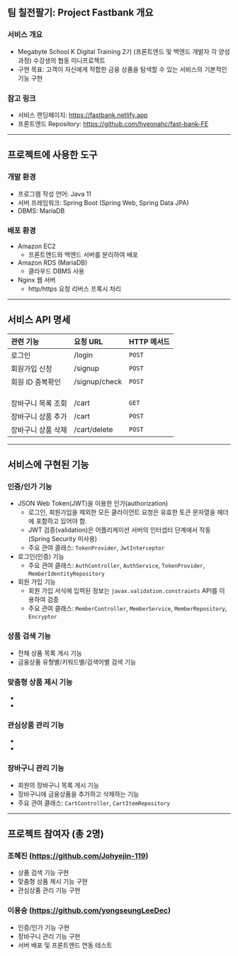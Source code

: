 ## 팀 칠전팔기: Project Fastbank 개요

### 서비스 개요
- Megabyte School K Digital Training 2기 (프론트엔드 및 백엔드 개발자 각 양성과정) 수강생의 협동 미니프로젝트
- 구현 목표: 고객이 자신에게 적합한 금융 상품을 탐색할 수 있는 서비스의 기본적인 기능 구현

### 참고 링크
- 서비스 랜딩페이지: https://fastbank.netlify.app 
- 프론트엔드 Repository: https://github.com/hyeonahc/fast-bank-FE 


** **


## 프로젝트에 사용한 도구

### 개발 환경
- 프로그램 작성 언어: Java 11
- 서버 프레임워크: Spring Boot (Spring Web, Spring Data JPA)
- DBMS: MariaDB

### 배포 환경
- Amazon EC2
  - 프론트엔드와 백엔드 서버를 분리하여 배포
- Amazon RDS (MariaDB)
  - 클라우드 DBMS 사용
- Nginx 웹 서버
  - http/https 요청 리버스 프록시 처리


** **


## 서비스 API 명세

| 관련 기능    | 요청 URL        | HTTP 메서드     | 
| :----------- | :------------ | :------------ | 
| 로그인 | /login | `POST` |         
| 회원가입 신청 | /signup | `POST` |          
| 회원 ID 중복확인 | /signup/check | `POST` |              
|    |     |       |             
|    |     |       |               
|    |     |       |                    
| 장바구니 목록 조회 | /cart | `GET` |             
| 장바구니 상품 추가 | /cart | `POST` |   
| 장바구니 상품 삭제 | /cart/delete | `POST` |            


** **


## 서비스에 구현된 기능

### 인증/인가 기능
- JSON Web Token(JWT)을 이용한 인가(authorization)
  - 로그인, 회원가입을 제외한 모든 클라이언트 요청은 유효한 토큰 문자열을 헤더에 포함하고 있어야 함.
  - JWT 검증(validation)은 어플리케이션 서버의 인터셉터 단계에서 작동 (Spring Security 미사용)
  - 주요 관여 클래스: `TokenProvider`, `JwtInterceptor`
- 로그인(인증) 기능
  - 주요 관여 클래스: `AuthController`, `AuthService`, `TokenProvider`, `MemberIdentityRepository`
- 회원 가입 기능
  - 회원 가입 서식에 입력된 정보는 `javax.validation.constraints` API를 이용하여 검증
  - 주요 관여 클래스: `MemberController`, `MemberService`, `MemberRepository`, `Encryptor`



### 상품 검색 기능
- 전체 상품 목록 게시 기능
- 금융상품 유형별/키워드별/검색어별 검색 기능

### 맞춤형 상품 제시 기능
- 
- 

### 관심상품 관리 기능
- 
- 

### 장바구니 관리 기능
- 회원의 장바구니 목록 게시 기능
- 장바구니에 금융상품을 추가하고 삭제하는 기능
- 주요 관여 클래스: `CartController`, `CartItemRepository`



** **


## 프로젝트 참여자 (총 2명)

### 조혜진 (https://github.com/Johyejin-119)
  - 상품 검색 기능 구현
  - 맞춤형 상품 제시 기능 구현
  - 관심상품 관리 기능 구현
### 이용승 (https://github.com/yongseungLeeDec)
  - 인증/인가 기능 구현
  - 장바구니 관리 기능 구현
  - 서버 배포 및 프론트엔드 연동 테스트
